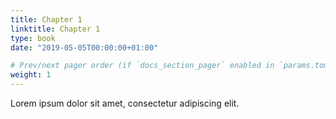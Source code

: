 ```yaml
---
title: Chapter 1
linktitle: Chapter 1
type: book
date: "2019-05-05T00:00:00+01:00"

# Prev/next pager order (if `docs_section_pager` enabled in `params.toml`)
weight: 1
---
```


Lorem ipsum dolor sit amet, consectetur adipiscing elit.
